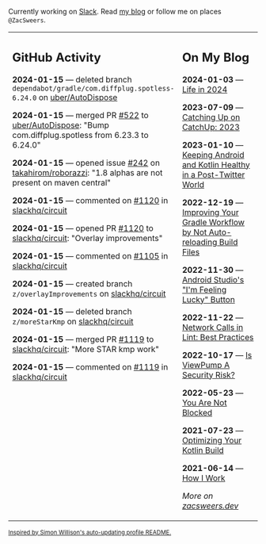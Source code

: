 Currently working on [Slack](https://slack.com/). Read [my blog](https://zacsweers.dev/) or follow me on places `@ZacSweers`.

<table><tr><td valign="top" width="60%">

## GitHub Activity
<!-- githubActivity starts -->
**2024-01-15** — deleted branch `dependabot/gradle/com.diffplug.spotless-6.24.0` on [uber/AutoDispose](https://github.com/uber/AutoDispose)

**2024-01-15** — merged PR [#522](https://github.com/uber/AutoDispose/pull/522) to [uber/AutoDispose](https://github.com/uber/AutoDispose): "Bump com.diffplug.spotless from 6.23.3 to 6.24.0"

**2024-01-15** — opened issue [#242](https://github.com/takahirom/roborazzi/issues/242) on [takahirom/roborazzi](https://github.com/takahirom/roborazzi): "1.8 alphas are not present on maven central"

**2024-01-15** — commented on [#1120](https://github.com/slackhq/circuit/pull/1120#issuecomment-1892813090) in [slackhq/circuit](https://github.com/slackhq/circuit)

**2024-01-15** — opened PR [#1120](https://github.com/slackhq/circuit/pull/1120) to [slackhq/circuit](https://github.com/slackhq/circuit): "Overlay improvements"

**2024-01-15** — commented on [#1105](https://github.com/slackhq/circuit/issues/1105#issuecomment-1892678418) in [slackhq/circuit](https://github.com/slackhq/circuit)

**2024-01-15** — created branch `z/overlayImprovements` on [slackhq/circuit](https://github.com/slackhq/circuit)

**2024-01-15** — deleted branch `z/moreStarKmp` on [slackhq/circuit](https://github.com/slackhq/circuit)

**2024-01-15** — merged PR [#1119](https://github.com/slackhq/circuit/pull/1119) to [slackhq/circuit](https://github.com/slackhq/circuit): "More STAR kmp work"

**2024-01-15** — commented on [#1119](https://github.com/slackhq/circuit/pull/1119#issuecomment-1892655485) in [slackhq/circuit](https://github.com/slackhq/circuit)
<!-- githubActivity ends -->
</td><td valign="top" width="40%">

## On My Blog
<!-- blog starts -->
**2024-01-03** — [Life in 2024](https://www.zacsweers.dev/life-in-2024/)

**2023-07-09** — [Catching Up on CatchUp: 2023](https://www.zacsweers.dev/catching-up-on-catchup-2023/)

**2023-01-10** — [Keeping Android and Kotlin Healthy in a Post-Twitter World](https://www.zacsweers.dev/keeping-android-healthy/)

**2022-12-19** — [Improving Your Gradle Workflow by Not Auto-reloading Build Files](https://www.zacsweers.dev/improving-your-workflow-by-not-auto-reloading-build-files/)

**2022-11-30** — [Android Studio's "I'm Feeling Lucky" Button](https://www.zacsweers.dev/android-studios-im-feeling-lucky-button/)

**2022-11-22** — [Network Calls in Lint: Best Practices](https://www.zacsweers.dev/network-calls-in-lint-best-practices/)

**2022-10-17** — [Is ViewPump A Security Risk?](https://www.zacsweers.dev/is-viewpump-a-security-risk/)

**2022-05-23** — [You Are Not Blocked](https://www.zacsweers.dev/you-are-not-blocked/)

**2021-07-23** — [Optimizing Your Kotlin Build](https://www.zacsweers.dev/optimizing-your-kotlin-build/)

**2021-06-14** — [How I Work](https://www.zacsweers.dev/how-i-work/)
<!-- blog ends -->
_More on [zacsweers.dev](https://zacsweers.dev/)_
</td></tr></table>

<sub><a href="https://simonwillison.net/2020/Jul/10/self-updating-profile-readme/">Inspired by Simon Willison's auto-updating profile README.</a></sub>